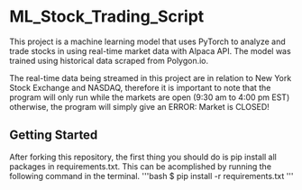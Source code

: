 # ML_Stock_Trading_Script
This project is a machine learning model that uses PyTorch to analyze and trade stocks in using real-time market data with Alpaca API. The model was trained using historical data scraped from Polygon.io.

The real-time data being streamed in this project are in relation to New York Stock Exchange and NASDAQ, therefore it is important to note that the program will only run while the markets are open (9:30 am to 4:00 pm EST) otherwise, the program will simply give an ERROR: Market is CLOSED!

## Getting Started
After forking this repository, the first thing you should do is pip install all packages in requirements.txt. This can be acomplished by running the following command in the terminal.
'''bash
$ pip install -r requirements.txt
'''

